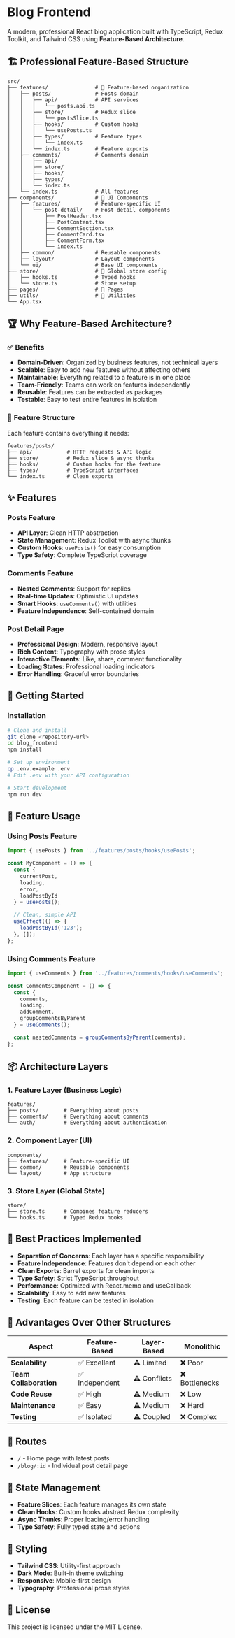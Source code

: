 # Blog Frontend

A modern, professional React blog application built with TypeScript, Redux Toolkit, and Tailwind CSS using **Feature-Based Architecture**.

## 🏗️ **Professional Feature-Based Structure**

```
src/
├── features/               # 🎯 Feature-based organization
│   ├── posts/              # Posts domain
│   │   ├── api/            # API services
│   │   │   └── posts.api.ts
│   │   ├── store/          # Redux slice
│   │   │   └── postsSlice.ts
│   │   ├── hooks/          # Custom hooks
│   │   │   └── usePosts.ts
│   │   ├── types/          # Feature types
│   │   │   └── index.ts
│   │   └── index.ts        # Feature exports
│   ├── comments/           # Comments domain
│   │   ├── api/
│   │   ├── store/
│   │   ├── hooks/
│   │   ├── types/
│   │   └── index.ts
│   └── index.ts            # All features
├── components/             # 🎨 UI Components
│   ├── features/           # Feature-specific UI
│   │   └── post-detail/    # Post detail components
│   │       ├── PostHeader.tsx
│   │       ├── PostContent.tsx
│   │       ├── CommentSection.tsx
│   │       ├── CommentCard.tsx
│   │       ├── CommentForm.tsx
│   │       └── index.ts
│   ├── common/             # Reusable components
│   ├── layout/             # Layout components
│   └── ui/                 # Base UI components
├── store/                  # 🏪 Global store config
│   ├── hooks.ts            # Typed hooks
│   └── store.ts            # Store setup
├── pages/                  # 📄 Pages
├── utils/                  # 🔧 Utilities
└── App.tsx
```

## 🏆 **Why Feature-Based Architecture?**

### ✅ **Benefits**
- **Domain-Driven**: Organized by business features, not technical layers
- **Scalable**: Easy to add new features without affecting others
- **Maintainable**: Everything related to a feature is in one place
- **Team-Friendly**: Teams can work on features independently
- **Reusable**: Features can be extracted as packages
- **Testable**: Easy to test entire features in isolation

### 🔄 **Feature Structure**
Each feature contains everything it needs:
```
features/posts/
├── api/           # HTTP requests & API logic
├── store/         # Redux slice & async thunks
├── hooks/         # Custom hooks for the feature
├── types/         # TypeScript interfaces
└── index.ts       # Clean exports
```

## ✨ **Features**

### **Posts Feature**
- **API Layer**: Clean HTTP abstraction
- **State Management**: Redux Toolkit with async thunks
- **Custom Hooks**: `usePosts()` for easy consumption
- **Type Safety**: Complete TypeScript coverage

### **Comments Feature**
- **Nested Comments**: Support for replies
- **Real-time Updates**: Optimistic UI updates
- **Smart Hooks**: `useComments()` with utilities
- **Feature Independence**: Self-contained domain

### **Post Detail Page**
- **Professional Design**: Modern, responsive layout
- **Rich Content**: Typography with prose styles
- **Interactive Elements**: Like, share, comment functionality
- **Loading States**: Professional loading indicators
- **Error Handling**: Graceful error boundaries

## 🚀 **Getting Started**

### Installation
```bash
# Clone and install
git clone <repository-url>
cd blog_frontend
npm install

# Set up environment
cp .env.example .env
# Edit .env with your API configuration

# Start development
npm run dev
```

## 🎯 **Feature Usage**

### **Using Posts Feature**
```typescript
import { usePosts } from '../features/posts/hooks/usePosts';

const MyComponent = () => {
  const { 
    currentPost, 
    loading, 
    error, 
    loadPostById 
  } = usePosts();

  // Clean, simple API
  useEffect(() => {
    loadPostById('123');
  }, []);
};
```

### **Using Comments Feature**
```typescript
import { useComments } from '../features/comments/hooks/useComments';

const CommentsComponent = () => {
  const { 
    comments, 
    loading, 
    addComment,
    groupCommentsByParent 
  } = useComments();

  const nestedComments = groupCommentsByParent(comments);
};
```

## 📦 **Architecture Layers**

### **1. Feature Layer** (Business Logic)
```
features/
├── posts/        # Everything about posts
├── comments/     # Everything about comments
└── auth/         # Everything about authentication
```

### **2. Component Layer** (UI)
```
components/
├── features/     # Feature-specific UI
├── common/       # Reusable components
└── layout/       # App structure
```

### **3. Store Layer** (Global State)
```
store/
├── store.ts      # Combines feature reducers
└── hooks.ts      # Typed Redux hooks
```

## 🔧 **Best Practices Implemented**

- **Separation of Concerns**: Each layer has a specific responsibility
- **Feature Independence**: Features don't depend on each other
- **Clean Exports**: Barrel exports for clean imports
- **Type Safety**: Strict TypeScript throughout
- **Performance**: Optimized with React.memo and useCallback
- **Scalability**: Easy to add new features
- **Testing**: Each feature can be tested in isolation

## 🌟 **Advantages Over Other Structures**

| Aspect | Feature-Based | Layer-Based | Monolithic |
|--------|---------------|-------------|------------|
| **Scalability** | ✅ Excellent | ⚠️ Limited | ❌ Poor |
| **Team Collaboration** | ✅ Independent | ⚠️ Conflicts | ❌ Bottlenecks |
| **Code Reuse** | ✅ High | ⚠️ Medium | ❌ Low |
| **Maintenance** | ✅ Easy | ⚠️ Medium | ❌ Hard |
| **Testing** | ✅ Isolated | ⚠️ Coupled | ❌ Complex |

## 📱 **Routes**
- `/` - Home page with latest posts
- `/blog/:id` - Individual post detail page

## 🔄 **State Management**
- **Feature Slices**: Each feature manages its own state
- **Clean Hooks**: Custom hooks abstract Redux complexity
- **Async Thunks**: Proper loading/error handling
- **Type Safety**: Fully typed state and actions

## 🎨 **Styling**
- **Tailwind CSS**: Utility-first approach
- **Dark Mode**: Built-in theme switching
- **Responsive**: Mobile-first design
- **Typography**: Professional prose styles

## 📄 **License**
This project is licensed under the MIT License.
